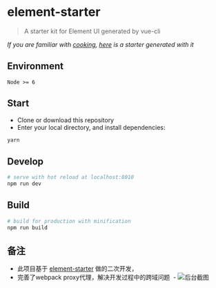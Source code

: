 # element-starter

> A starter kit for Element UI generated by vue-cli

*If you are familiar with [cooking](https://github.com/elemefe/cooking), [here](https://github.com/ElementUI/element-cooking-starter) is a starter generated with it*

## Environment

`Node >= 6`

## Start

 - Clone or download this repository
 - Enter your local directory, and install dependencies:

``` bash
yarn
```

## Develop

``` bash
# serve with hot reload at localhost:8010
npm run dev
```

## Build

``` bash
# build for production with minification
npm run build
```

## 备注

  - 此项目基于 [element-starter](https://github.com/ElementUI/element-starter) 做的二次开发，
  - 完善了webpack proxy代理，解决开发过程中的跨域问题
  - ![后台截图](http://7xsnc0.com1.z0.glb.clouddn.com/fontend/2018419/imgs/platform1.png
)
